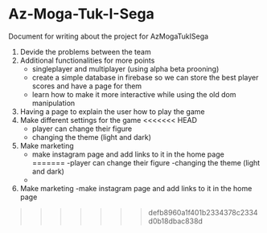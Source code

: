# Az-Moga-Tuk-I-Sega

Document for writing about the project for AzMogaTukISega

1.	Devide the problems between the team
2.	Additional functionalities for more points
    - singleplayer and multiplayer (using alpha beta prooning)
    - create a simple database in firebase so we can store the best player scores and have a page for them
    - learn how to make it more interactive while using the old dom manipulation
3.  Having a page to explain the user how to play the game 
4.  Make different settings for the game
<<<<<<< HEAD
    - player can change their figure 
    - changing the theme (light and dark)
5.  Make marketing 
    - make instagram page and add links to it in the home page   
=======
    -player can change their figure 
    -changing the theme (light and dark)
    -
5. Make marketing 
    -make instagram page and add links to it in the home page   
>>>>>>> defb8960a1f401b2334378c2334d0b18dbac838d
